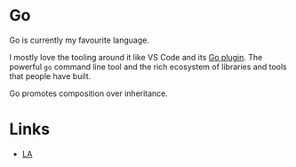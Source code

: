 
# Go

Go is currently my favourite language.

I mostly love the tooling around it like VS Code and its [Go plugin][1]. The powerful  `go` command line tool and the rich ecosystem of libraries and tools that people have built.

Go promotes composition over inheritance. 

# Links

- [LA][2] 


[1]:	https://github.com/Microsoft/vscode-go
[2]:	https://learn-anything.xyz/programming/programming-languages/go